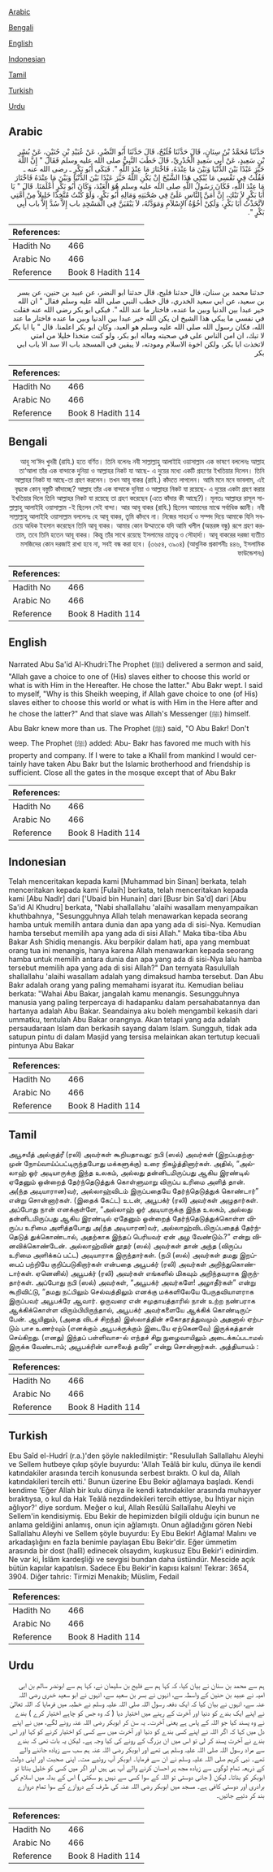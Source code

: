 [Arabic](#arabic)

[Bengali](#bengali)

[English](#english)

[Indonesian](#indonesian)

[Tamil](#tamil)

[Turkish](#turkish)

[Urdu](#urdu)

## Arabic


<div dir="rtl" lang="ar" style={{fontSize:'larger',backgroundColor:'#f8f9fa',padding:20}}>
حَدَّثَنَا مُحَمَّدُ بْنُ سِنَانٍ، قَالَ حَدَّثَنَا فُلَيْحٌ، قَالَ حَدَّثَنَا أَبُو النَّضْرِ، عَنْ عُبَيْدِ بْنِ حُنَيْنٍ، عَنْ بُسْرِ بْنِ سَعِيدٍ، عَنْ أَبِي سَعِيدٍ الْخُدْرِيِّ، قَالَ خَطَبَ النَّبِيُّ صلى الله عليه وسلم فَقَالَ ‏"‏ إِنَّ اللَّهَ خَيَّرَ عَبْدًا بَيْنَ الدُّنْيَا وَبَيْنَ مَا عِنْدَهُ، فَاخْتَارَ مَا عِنْدَ اللَّهِ ‏"‏‏.‏ فَبَكَى أَبُو بَكْرٍ ـ رضى الله عنه ـ فَقُلْتُ فِي نَفْسِي مَا يُبْكِي هَذَا الشَّيْخَ إِنْ يَكُنِ اللَّهُ خَيَّرَ عَبْدًا بَيْنَ الدُّنْيَا وَبَيْنَ مَا عِنْدَهُ فَاخْتَارَ مَا عِنْدَ اللَّهِ، فَكَانَ رَسُولُ اللَّهِ صلى الله عليه وسلم هُوَ الْعَبْدَ، وَكَانَ أَبُو بَكْرٍ أَعْلَمَنَا‏.‏ قَالَ ‏"‏ يَا أَبَا بَكْرٍ لاَ تَبْكِ، إِنَّ أَمَنَّ النَّاسِ عَلَىَّ فِي صُحْبَتِهِ وَمَالِهِ أَبُو بَكْرٍ، وَلَوْ كُنْتُ مُتَّخِذًا خَلِيلاً مِنْ أُمَّتِي لاَتَّخَذْتُ أَبَا بَكْرٍ، وَلَكِنْ أُخُوَّةُ الإِسْلاَمِ وَمَوَدَّتُهُ، لاَ يَبْقَيَنَّ فِي الْمَسْجِدِ باب إِلاَّ سُدَّ إِلاَّ باب أَبِي بَكْرٍ ‏"‏‏.‏
</div>
<div style={{backgroundColor:'#f8f9fa',padding:20, marginBottom: 10}}><table> <thead> <tr> <th>References:</th> <th></th> </tr> </thead> <tbody><tr><td>Hadith No</td><td>466</td></tr><tr><td>Arabic No</td><td>466</td></tr><tr><td>Reference</td><td>Book 8 Hadith 114</td></tr></tbody></table></div>


<div dir="rtl" lang="ar" style={{fontSize:'larger',backgroundColor:'#f8f9fa',padding:20}}>
حدثنا محمد بن سنان، قال حدثنا فليح، قال حدثنا ابو النضر، عن عبيد بن حنين، عن بسر بن سعيد، عن ابي سعيد الخدري، قال خطب النبي صلى الله عليه وسلم فقال " ان الله خير عبدا بين الدنيا وبين ما عنده، فاختار ما عند الله ". فبكى ابو بكر رضى الله عنه فقلت في نفسي ما يبكي هذا الشيخ ان يكن الله خير عبدا بين الدنيا وبين ما عنده فاختار ما عند الله، فكان رسول الله صلى الله عليه وسلم هو العبد، وكان ابو بكر اعلمنا. قال " يا ابا بكر لا تبك، ان امن الناس على في صحبته وماله ابو بكر، ولو كنت متخذا خليلا من امتي لاتخذت ابا بكر، ولكن اخوة الاسلام ومودته، لا يبقين في المسجد باب الا سد الا باب ابي بكر
</div>
<div style={{backgroundColor:'#f8f9fa',padding:20, marginBottom: 10}}><table> <thead> <tr> <th>References:</th> <th></th> </tr> </thead> <tbody><tr><td>Hadith No</td><td>466</td></tr><tr><td>Arabic No</td><td>466</td></tr><tr><td>Reference</td><td>Book 8 Hadith 114</td></tr></tbody></table></div>

## Bengali


<div dir="rtl" lang="bn" style={{fontSize:'larger',backgroundColor:'#f8f9fa',padding:20}}>
আবূ সা‘ঈদ খুদরী (রাযি.) হতে বর্ণিত। তিনি বলেনঃ নবী সাল্লাল্লাহু আলাইহি ওয়াসাল্লাম এক ভাষণে বললেনঃ আল্লাহ তা‘আলা তাঁর এক বান্দাকে দুনিয়া ও আল্লাহর নিকট যা আছে- এ দুয়ের মধ্যে একটি গ্রহণের ইখতিয়ার দিলেন। তিনি আল্লাহর নিকট যা আছে-তা গ্রহণ করলেন। তখন আবূ বাকর (রাযি.) কাঁদতে লাগলেন। আমি মনে মনে ভাবলাম, এই বৃদ্ধকে কোন্ বস্তুটি কাঁদাচ্ছে? আল্লাহ তাঁর এক বান্দাকে দুনিয়া ও আল্লাহর নিকট যা রয়েছে- এ দুয়ের একটা গ্রহণ করার ইখতিয়ার দিলে তিনি আল্লাহর নিকট যা রয়েছে তা গ্রহণ করেছেন (এতে কাঁদার কী আছে?)। মূলতঃ আল্লাহর রাসূল সাল্লাল্লাহু আলাইহি ওয়াসাল্লাম -ই ছিলেন সেই বান্দা। আর আবূ বাকর (রাযি.) ছিলেন আমাদের মাঝে সর্বাধিক জ্ঞানী। নবী সাল্লাল্লাহু আলাইহি ওয়াসাল্লাম বললেনঃ হে আবূ বাকর, তুমি কাঁদবে না। নিজের সাহচর্য ও সম্পদ দিয়ে আমাকে যিনি সবচেয়ে অধিক ইহসান করেছেন তিনি আবূ বাকর। আমার কোন উম্মাতকে যদি আমি খলীল (অন্তরঙ্গ বন্ধু) রূপে গ্রহণ করতাম, তবে তিনি হতেন আবূ বাকর। কিন্তু তাঁর সাথে রয়েছে ইসলামের ভ্রাতৃত্ব ও সৌহার্দ্য। আবূ বাকরের দরজা ব্যতীত মসজিদের কোন দরজাই রাখা হবে না, সবই বন্ধ করা হবে। (৩৬৫৪, ৩৯০৪) (আধুনিক প্রকাশনীঃ ৪৪৬, ইসলামিক ফাউন্ডেশনঃ)
</div>
<div style={{backgroundColor:'#f8f9fa',padding:20, marginBottom: 10}}><table> <thead> <tr> <th>References:</th> <th></th> </tr> </thead> <tbody><tr><td>Hadith No</td><td>466</td></tr><tr><td>Arabic No</td><td>466</td></tr><tr><td>Reference</td><td>Book 8 Hadith 114</td></tr></tbody></table></div>

## English


<div dir="ltr" lang="en" style={{fontSize:'larger',backgroundColor:'#f8f9fa',padding:20}}>
Narrated Abu Sa'id Al-Khudri:The Prophet (ﷺ) delivered a sermon and said, "Allah gave a choice to one of (His) slaves either to choose this world or what is with Him in the Hereafter. He chose the latter." Abu Bakr wept. I said to myself, "Why is this Sheikh weeping, if Allah gave choice to one (of His) slaves either to choose this world or what is with Him in the Here after and he chose the latter?" And that slave was Allah's Messenger (ﷺ) himself. Abu Bakr knew more than us. The Prophet (ﷺ) said, "O Abu Bakr! Don't weep. The Prophet (ﷺ) added: Abu- Bakr has favored me much with his property and company. If I were to take a Khalil from mankind I would certainly have taken Abu Bakr but the Islamic brotherhood and friendship is sufficient. Close all the gates in the mosque except that of Abu Bakr
</div>
<div style={{backgroundColor:'#f8f9fa',padding:20, marginBottom: 10}}><table> <thead> <tr> <th>References:</th> <th></th> </tr> </thead> <tbody><tr><td>Hadith No</td><td>466</td></tr><tr><td>Arabic No</td><td>466</td></tr><tr><td>Reference</td><td>Book 8 Hadith 114</td></tr></tbody></table></div>

## Indonesian


<div dir="ltr" lang="id" style={{fontSize:'larger',backgroundColor:'#f8f9fa',padding:20}}>
Telah menceritakan kepada kami [Muhammad bin Sinan] berkata, telah menceritakan kepada kami [Fulaih] berkata, telah menceritakan kepada kami [Abu Nadlr] dari ['Ubaid bin Hunain] dari [Busr bin Sa'd] dari [Abu Sa'id Al Khudru] berkata, "Nabi shallallahu 'alaihi wasallam menyampaikan khuthbahnya, "Sesungguhnya Allah telah menawarkan kepada seorang hamba untuk memilih antara dunia dan apa yang ada di sisi-Nya. Kemudian hamba tersebut memilih apa yang ada di sisi Allah." Maka tiba-tiba Abu Bakar Ash Shidiq menangis. Aku berpikir dalam hati, apa yang membuat orang tua ini menangis, hanya karena Allah menawarkan kepada seorang hamba untuk memilih antara dunia dan apa yang ada di sisi-Nya lalu hamba tersebut memilih apa yang ada di sisi Allah?" Dan ternyata Rasulullah shallallahu 'alaihi wasallam adalah yang dimaksud hamba tersebut. Dan Abu Bakr adalah orang yang paling memahami isyarat itu. Kemudian beliau berkata: "Wahai Abu Bakar, jangalah kamu menangis. Sesungguhnya manusia yang paling terpercaya di hadapanku dalam persahabatannya dan hartanya adalah Abu Bakar. Seandainya aku boleh mengambil kekasih dari ummatku, tentulah Abu Bakar orangnya. Akan tetapi yang ada adalah persaudaraan Islam dan berkasih sayang dalam Islam. Sungguh, tidak ada satupun pintu di dalam Masjid yang tersisa melainkan akan tertutup kecuali pintunya Abu Bakar
</div>
<div style={{backgroundColor:'#f8f9fa',padding:20, marginBottom: 10}}><table> <thead> <tr> <th>References:</th> <th></th> </tr> </thead> <tbody><tr><td>Hadith No</td><td>466</td></tr><tr><td>Arabic No</td><td>466</td></tr><tr><td>Reference</td><td>Book 8 Hadith 114</td></tr></tbody></table></div>

## Tamil


<div dir="ltr" lang="ta" style={{fontSize:'larger',backgroundColor:'#f8f9fa',padding:20}}>
அபூசயீத் அல்குத்ரீ (ரலி) அவர்கள் கூறியதாவது: நபி (ஸல்) அவர்கள் (இறப்பதற்குமுன் நோய்வாய்ப்பட்டிருந்தபோது மக்களுக்கு) உரை நிகழ்த்தினார்கள். அதில், “அல்லாஹ் ஓர் அடியாருக்கு இந்த உலகம், அல்லது தன்னிடமிருப்பது ஆகிய இரண்டில் ஏதேனும் ஒன்றைத் தேர்ந்தெடுத்துக் கொள்ளுமாறு விருப்ப உரிமை அளித் தான். அ(ந்த அடியாரான)வர், அல்லாஹ்விடம் இருப்பதையே தேர்ந்தெடுத்துக் கொண்டார்” என்று சொன்னார்கள். (இதைக் கேட்ட) உடன், அபூபக்ர் (ரலி) அவர்கள் அழுதார்கள். அப்போது நான் எனக்குள்ளே, “அல்லாஹ் ஓர் அடியாருக்கு இந்த உலகம், அல்லது தன்னிடமிருப்பது ஆகிய இரண்டில் ஏதேனும் ஒன்றைத் தேர்ந்தெடுத்துக்கொள்ள விருப்ப உரிமை அளித்தபோது அ(ந்த அடியாரன)வர், அல்லாஹ்விடமிருப்பதைத் தேர்ந்தெடுத் துக்கொண்டால், அதற்காக இந்தப் பெரியவர் ஏன் அழ வேண்டும்.?” என்று வினவிக்கொண்டேன். அல்லாஹ்வின் தூதர் (ஸல்) அவர்கள் தான் அந்த (விருப்ப உரிமை அளிக்கப் பட்ட) அடியாராக இருந்தார்கள். (நபி (ஸல்) அவர்கள் தமது இறப்பைப் பற்றியே குறிப்படுகிறார்கள் என்பதை அபூபக்ர் (ரலி) அவர்கள் அறிந்துகொண்டார்கள். ஏனெனில்) அபூபக்ர் (ரலி) அவர்கள் எங்களில் மிகவும் அறிந்தவராக இருந்தார்கள். அப்போது நபி (ஸல்) அவர்கள், “அபூபக்ர் அவர்களே! அழாதீர்கள்” என்று கூறிவிட்டு, “தமது நட்பிலும் செல்வத்திலும் எனக்கு மக்களிலேயே பேருதவியாளராக இருப்பவர் அபூபக்ரே ஆவார். ஒருவரை என் சமுதாயத்தாரில் நான் உற்ற நண்பராக ஆக்கிக்கொள்ள விரும்பியிருந்தால், அபூபக்ர் அவர்களையே ஆக்கிக் கொண்டிருப்பேன். ஆயினும், (அதை விடச் சிறந்த) இஸ்லாத்தின் சகோதரத்துவமும் அதனால் ஏற்படும் பாச உணர்வும் (எனக்கும் அபூபக்ருக்கும் இடையே ஏற்கெனவே) இருக்கத்தான் செய்கிறது. (எனது) இந்தப் பள்ளிவாச-ல் எந்தச் சிறு நுழைவாயிலும் அடைக்கப்படாமல் இருக்க வேண்டாம்; அபூபக்ரின் வாசலைத் தவிர” என்று சொன்னார்கள். அத்தியாயம் :
</div>
<div style={{backgroundColor:'#f8f9fa',padding:20, marginBottom: 10}}><table> <thead> <tr> <th>References:</th> <th></th> </tr> </thead> <tbody><tr><td>Hadith No</td><td>466</td></tr><tr><td>Arabic No</td><td>466</td></tr><tr><td>Reference</td><td>Book 8 Hadith 114</td></tr></tbody></table></div>

## Turkish


<div dir="ltr" lang="tr" style={{fontSize:'larger',backgroundColor:'#f8f9fa',padding:20}}>
Ebu Saîd el-Hudrî (r.a.)'den şöyle nakledilmiştir: "Resulullah Sallallahu Aleyhi ve Sellem hutbeye çıkıp şöyle buyurdu: 'Allah Teâlâ bir kulu, dünya ile kendi katındakiler arasında tercih konusunda serbest bıraktı. O kul da, Allah katındakileri tercih etti.' Bunun üzerine Ebu Bekir ağlamaya başladı. Kendi kendime 'Eğer Allah bir kulu dünya ile kendi katındakiler arasında muhayyer bıraktıysa, o kul da Hak Teâlâ nezdindekileri tercih ettiyse, bu İhtiyar niçin ağlıyor?' diye sordum. Meğer o kul, Allah Resûlü Sallallahu Aleyhi ve Sellem'in kendisiymiş. Ebu Bekir de hepimizden bilgili olduğu için bunun ne anlama geldiğini anlamış, onun için ağlamıştı. Onun ağladığını gören Nebi Sallallahu Aleyhi ve Sellem şöyle buyurdu: Ey Ebu Be­kir! Ağlama! Malını ve arkadaşlığını en fazla benimle paylaşan Ebu Bekir'dir. Eğer ümmetim arasında bir dost (halîl) edinecek olsaydım, kuşkusuz Ebu Bekir'i edinirdim. Ne var ki, İslâm kardeşliği ve sevgisi bundan daha üstündür. Mescide açık bütün kapılar kapatılsın. Sadece Ebu Bekir'in kapısı kalsın! Tekrar: 3654, 3904. Diğer tahric: Tirmizi Menakib; Müslim, Fedail
</div>
<div style={{backgroundColor:'#f8f9fa',padding:20, marginBottom: 10}}><table> <thead> <tr> <th>References:</th> <th></th> </tr> </thead> <tbody><tr><td>Hadith No</td><td>466</td></tr><tr><td>Arabic No</td><td>466</td></tr><tr><td>Reference</td><td>Book 8 Hadith 114</td></tr></tbody></table></div>

## Urdu


<div dir="rtl" lang="ur" style={{fontSize:'larger',backgroundColor:'#f8f9fa',padding:20}}>
ہم سے محمد بن سنان نے بیان کیا، کہ کہا ہم سے فلیح بن سلیمان نے، کہا ہم سے ابونضر سالم بن ابی امیہ نے عبید بن حنین کے واسطہ سے، انہوں نے بسر بن سعید سے، انہوں نے ابو سعید خدری رضی اللہ عنہ سے، انہوں نے بیان کیا کہ ایک دفعہ رسول اللہ صلی اللہ علیہ وسلم نے خطبہ میں فرمایا کہ اللہ تعالیٰ نے اپنے ایک بندے کو دنیا اور آخرت کے رہنے میں اختیار دیا ( کہ وہ جس کو چاہے اختیار کرے ) بندے نے وہ پسند کیا جو اللہ کے پاس ہے یعنی آخرت۔ یہ سن کر ابوبکر رضی اللہ عنہ رونے لگے، میں نے اپنے دل میں کہا کہ اگر اللہ نے اپنے کسی بندے کو دنیا اور آخرت میں سے کسی کو اختیار کرنے کو کہا اور اس بندے نے آخرت پسند کر لی تو اس میں ان بزرگ کے رونے کی کیا وجہ ہے۔ لیکن یہ بات تھی کہ بندے سے مراد رسول اللہ صلی اللہ علیہ وسلم ہی تھے اور ابوبکر رضی اللہ عنہ ہم سب سے زیادہ جاننے والے تھے۔ نبی کریم صلی اللہ علیہ وسلم نے ان سے فرمایا۔ ابوبکر آپ روئیے مت۔ اپنی صحبت اور اپنی دولت کے ذریعہ تمام لوگوں سے زیادہ مجھ پر احسان کرنے والے آپ ہی ہیں اور اگر میں کسی کو خلیل بناتا تو ابوبکر کو بناتا۔ لیکن ( جانی دوستی تو اللہ کے سوا کسی سے نہیں ہو سکتی ) اس کے بدلہ میں اسلام کی برادری اور دوستی کافی ہے۔ مسجد میں ابوبکر رضی اللہ عنہ کی طرف کے دروازے کے سوا تمام دروازے بند کر دئیے جائیں۔
</div>
<div style={{backgroundColor:'#f8f9fa',padding:20, marginBottom: 10}}><table> <thead> <tr> <th>References:</th> <th></th> </tr> </thead> <tbody><tr><td>Hadith No</td><td>466</td></tr><tr><td>Arabic No</td><td>466</td></tr><tr><td>Reference</td><td>Book 8 Hadith 114</td></tr></tbody></table></div>